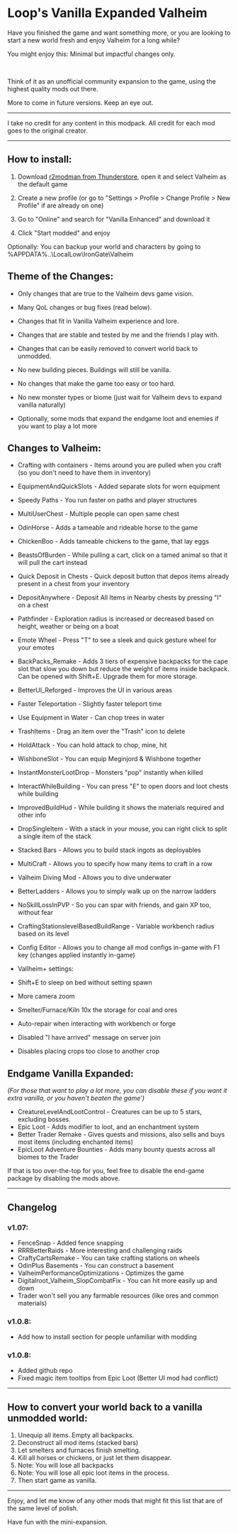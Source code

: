 # Loop's Vanilla Expanded Valheim

Have you finished the game and want something more, or you are looking to start a new world fresh and enjoy Valheim for a long while?

You might enjoy this: Minimal but impactful changes only.

&nbsp;

Think of it as an unofficial community expansion to the game, using the highest quality mods out there.

More to come in future versions. Keep an eye out.

---

I take no credit for any content in this modpack. All credit for each mod goes to the original creator.

---


## How to install:

1. Download [r2modman from Thunderstore](https://valheim.thunderstore.io/package/ebkr/r2modman/), open it and select Valheim as the default game

2. Create a new profile (or go to "Settings > Profile > Change Profile > New Profile" if are already on one)

3. Go to "Online" and search for "Vanilla Enhanced" and download it

4. Click "Start modded" and enjoy

Optionally: You can backup your world and characters by going to %APPDATA%\..\LocalLow\IronGate\Valheim

## Theme of the Changes:

- Only changes that are true to the Valheim devs game vision. 

- Many QoL changes or bug fixes (read below).

- Changes that fit in Vanilla Valheim experience and lore.

- Changes that are stable and tested by me and the friends I play with.

- Changes that can be easily removed to convert world back to unmodded.

- No new building pieces. Buildings will still be vanilla.

- No changes that make the game too easy or too hard.

- No new monster types or biome (just wait for Valheim devs to expand vanilla naturally)

- Optionally, some mods that expand the endgame loot and enemies if you want to play a lot more

## Changes to Valheim:

- Crafting with containers - Items around you are pulled when you craft (so you don't need to have them in inventory)
- EquipmentAndQuickSlots - Added separate slots for worn equipment
- Speedy Paths - You run faster on paths and player structures
- MultiUserChest - Multiple people can open same chest
- OdinHorse - Adds a tameable and rideable horse to the game
- ChickenBoo - Adds tameable chickens to the game, that lay eggs
- BeastsOfBurden - While pulling a cart, click on a tamed animal so that it will pull the cart instead
- Quick Deposit in Chests - Quick deposit button that depos items already present in a chest from your inventory
- DepositAnywhere - Deposit All Items in Nearby chests by pressing "I" on a chest
- Pathfinder - Exploration radius is increased or decreased based on height, weather or being on a boat
- Emote Wheel - Press "T" to see a sleek and quick gesture wheel for your emotes
- BackPacks_Remake - Adds 3 tiers of expensive backpacks for the cape slot that slow you down but reduce the weight of items inside backpack. Can be opened with Shift+E. Upgrade them for more storage.
- BetterUI_Reforged - Improves the UI in various areas
- Faster Teleportation - Slightly faster teleport time
- Use Equipment in Water - Can chop trees in water
- TrashItems - Drag an item over the "Trash" icon to delete
- HoldAttack - You can hold attack to chop, mine, hit
- WishboneSlot - You can equip Meginjord & Wishbone together
- InstantMonsterLootDrop - Monsters "pop" instantly when killed
- InteractWhileBuilding - You can press "E" to open doors and loot chests while building
- ImprovedBuildHud - While building it shows the materials required and other info
- DropSingleItem - With a stack in your mouse, you can right click to split a single item of the stack
- Stacked Bars - Allows you to build stack ingots as deployables
- MultiCraft - Allows you to specify how many items to craft in a row
- Valheim Diving Mod - Allows you to dive underwater
- BetterLadders - Allows you to simply walk up on the narrow ladders
- NoSkillLossInPVP - So you can spar with friends, and gain XP too, without fear
- CraftingStationslevelBasedBuildRange - Variable workbench radius based on its level
- Config Editor - Allows you to change all mod configs in-game with F1 key (changes applied instantly in-game)

- Vallheim+ settings:
 - Shift+E to sleep on bed without setting spawn
 - More camera zoom
 - Smelter/Furnace/Kiln 10x the storage for coal and ores
 - Auto-repair when interacting with workbench or forge
 - Disabled "I have arrived" message on server join
 - Disables placing crops too close to another crop

## Endgame Vanilla Expanded:

*(For those that want to play a lot more, you can disable these if you want it extra vanilla, or you haven't beaten the game')*

- CreatureLevelAndLootControl - Creatures can be up to 5 stars, excluding bosses.
- Epic Loot - Adds modifier to loot, and an enchantment system
- Better Trader Remake - Gives quests and missions, also sells and buys most items (including enchanted items)
- EpicLoot Adventure Bounties - Adds many bounty quests across all biomes to the Trader

If that is too over-the-top for you, feel free to disable the end-game package by disabling the mods above.

---

## Changelog

### v1.07:

- FenceSnap - Added fence snapping
- RRRBetterRaids - More interesting and challenging raids
- CraftyCartsRemake - You can take crafting stations on wheels
- OdinPlus Basements - You can construct a basement
- ValheimPerformanceOptimizations - Optimizes the game
- Digitalroot_Valheim_SlopCombatFix - You can hit more easily up and down
- Trader won't sell you any farmable resources (like ores and common materials)

### v1.0.8:

- Add how to install section for people unfamiliar with modding

### v1.0.8:

- Added github repo
- Fixed magic item tooltips from Epic Loot (Better UI mod had conflict)

---

## How to convert your world back to a vanilla unmodded world:
1. Unequip all items. Empty all backpacks.
1. Deconstruct all mod items (stacked bars)
1. Let smelters and furnaces finish smelting.
1. Kill all horses or chickens, or just let them disappear.
1. Note: You will lose all backpacks
1. Note: You will lose all epic loot items in the process.
1. Then start game as vanilla.

---

Enjoy, and let me know of any other mods that might fit this list that are of the same level of polish.

Have fun with the mini-expansion.